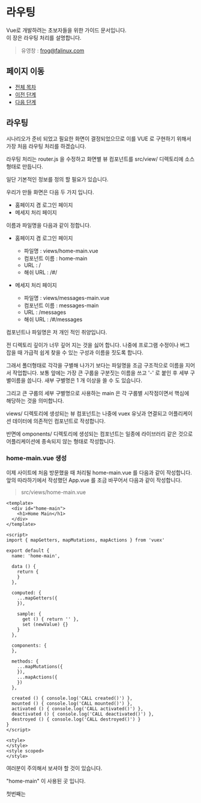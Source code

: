 # 라우팅

Vue로 개발하려는 초보자들을 위한 가이드 문서입니다.  
이 장은 라우팅 처리를 설명합니다. 

> 유영창 : frog@falinux.com

## 페이지 이동

* [전체 목차](../README.md) 
* [이전 단계](./A004-초-간단-채팅-서비스.md)
* [다음 단계](./A000-준비중.md)

## 라우팅

시나리오가 준비 되었고 필요한 화면이 결정되었으므로 이를 VUE 로 구현하기 위해서 가장 처음 라우팅 처리를 하겠습니다. 

라우팅 처리는 router.js 을 수정하고 화면별 뷰 컴포넌트를 src/view/ 디렉토리에 소스 형태로 만듭니다.

일단 기본적인 정보를 정의 할 필요가 있습니다. 

우리가 만들 화면은 다음 두 가지 입니다. 

* 홈페이지 겸 로그인 페이지 
* 메세지 처리 페이지 

이름과 파일명을 다음과 같이 정합니다. 

* 홈페이지 겸 로그인 페이지 

    - 파일명 : views/home-main.vue  
    - 컴포넌트 이름 : home-main  
    - URL : /  
    - 해쉬 URL : /#/  

* 메세지 처리 페이지 

    - 파일명 : views/messages-main.vue  
    - 컴포넌트 이름 : messages-main  
    - URL : /messages
    - 해쉬 URL : /#/messages  

컴포넌트나 파일명은 저 개인 적인 취양입니다.  

전 디렉토리 깊이가 너무 깊어 지는 것을 싫어 합니다. 
나중에 프로그램 수정이나 버그 잡을 때 가급적 쉽게 찾을 수 있는 구성과 이름을 짓도록 합니다. 

그래서 폴더형태로 각각을 구별해 나가기 보다는 파일명을 조금 구조적으로 이름을 지어서 작업합니다. 
보통 앞에는 가장 큰 구룹을 구분짓는 이름을 쓰고 '-' 로 붙인 후 세부 구별이름을 씁니다. 새부 구별명은 1 개 이상을 쓸 수 도 있습니다. 

그리고 큰 구룹의 세부 구별명으로 사용하는 main 은 각 구룹별 시작점이면서 핵심에 해당하는 것을 의미합니다.

views/ 디렉토리에 생성되는 뷰 컴포넌트는 나중에 vuex 유닛과 연결되고 어플리케이션 데이터에 의존적인 컴포넌트로 작성합니다. 

반면에 omponents/ 디렉토리에 생성되는 컴포넌트는 일종에 라이브러리 같은 것으로 어플리케이션에 종속되지 않는 형태로 작성합니다.

### home-main.vue 생성

이제 사이트에 처음 방문했을 때 처리될 home-main.vue 를 다음과 같이 작성합니다. 
앞의 따라하기에서 작성했던 App.vue 를 조금 바꾸어서 다음과 같이 작성합니다. 

> src/views/home-main.vue  
~~~
<template>
  <div id="home-main">
    <h1>Home Main</h1>
  </div>
</template>

<script>
import { mapGetters, mapMutations, mapActions } from 'vuex'

export default {
  name: 'home-main',

  data () {
    return {
    }
  },

  computed: {
    ...mapGetters({
    }),

    sample: {
      get () { return '' },
      set (newValue) {}
    }
  },

  components: {
  },

  methods: {
    ...mapMutations({
    }),
    ...mapActions({
    })
  },

  created () { console.log('CALL created()') },
  mounted () { console.log('CALL mounted()') },
  activated () { console.log('CALL activated()') },
  deactivated () { console.log('CALL deactivated()') },
  destroyed () { console.log('CALL destroyed()') }
}
</script>

<style>
</style>
<style scoped>
</style>
~~~

여러분이 주의해서 보셔야 할 것이 있습니다. 

"home-main" 이 사용된 곳 입니다. 

첫번째는 <template> 의 가장 상위에 선언된 <div id="home-main"> 입니다. 
두번째는 <script>의 컴포넌트의 name: 'home-main' 입니다. 

저는 VUE 프로그램을 작성할 때 파일명과 <template> 최상위 테그의 id 그리고 View 컴포넌트 name 을 일치 시킵니다.

혹시 이런 룰을 갖지 않으신 VUE 지식이 청정한 초보 분들은 제 방식을 따르시기 바랍니다. 
나중에 떡이 생깁니다. 

통일된 이런 규칙은 추후에 진행되는 단위 테스트, E2E 테스트 과정을 포함한 개발 과정에 많은 이득을 얻을 겁니다. 

### home-main.vue 생성

사용자가 주저리 주저리 떠들 페이지인 messages-main.vue 를 다음과 같이 작성합니다. 
앞의 따라하기에서 작성했던 App.vue 를 조금 바꾸어서 다음과 같이 작성합니다. 

가만히 보시면 앞에서 보신 소스와 같이 id, name 부분만 바뀐것을 알 수 있습니다. 

> src/views/messages-main.vue
~~~
<template>
  <div id="messages-main">
    <h1>Home Main</h1>
  </div>
</template>

<script>
import { mapGetters, mapMutations, mapActions } from 'vuex'

export default {
  name: 'messages-main',

  data () {
    return {
    }
  },

  computed: {
    ...mapGetters({
    }),

    sample: {
      get () { return '' },
      set (newValue) {}
    }
  },

  components: {
  },

  methods: {
    ...mapMutations({
    }),
    ...mapActions({
    })
  },

  created () { console.log('CALL created()') },
  mounted () { console.log('CALL mounted()') },
  activated () { console.log('CALL activated()') },
  deactivated () { console.log('CALL deactivated()') },
  destroyed () { console.log('CALL destroyed()') }
}
</script>

<style>
</style>
<style scoped>
</style>
~~~

여기까지 진행했다고 해서 홈페이지가 특별히 변하지는 않습니다. 어플리케이션에 이 두 소스가 포함되지 않았기 때문입니다. 

이제 위 두 페이지를 어플리케이션과 연결하고 컴파일 대상에 포함시키기 위해서 router.js 와 App.vue 를 수정해야 합니다. 

### router.js 수정

home-main.vue 는 "/" 에 연결 할 겁니다. 
messages-main 는 "/messages/ 에 연결 할 겁니다. 

브라우저 접근은 해쉬 형태로 접근합니다.

home-main.vue 는 "/#/" 이 됩니다. 
messages-main 는 "/#/messages/ 이 됩니다. 

만들어진 두 뷰 페이지를 router.js 를 사용하여 연결해야 합니다. 

생각보다 간단합니다. 다음과 같이 수정하면 됩니다. 

> src/router.js
~~~
import Vue from 'vue'
import Router from 'vue-router'

Vue.use(Router)

export default new Router({
  // mode: 'history',
  base: process.env.BASE_URL,
  routes: [
    {
      path: '/',
      name: 'home-main',
      component: () => import('./views/home-main.vue')
    },
    {
      path: '/messages/',
      name: 'messages-main',
      component: () => import(/* webpackChunkName: "messages-main" */ './views/messages-main.vue')
    },
    {
      path: '*',
      redirect: '/'
    }
  ]
})
~~~

위 소스에 보듯이 크게 세개의 라우팅을 정의 합니다. 

두개는 home-main 과 messages-main 뷰에 대한 라우팅을 정의합니다.
마지막 한개는 선언되지 않는 url 접근에 대한 처리 라우팅을 정의 합니다. 

이 세개는 각각 특징을 가지고 있습니다. 

우선 마지막 것 부터 이야기 하겠습니다. 

~~~
{
    path: '*',
    redirect: '/'
}
~~~

이 부분은 path 가 '*' 로 선언되어 있습니다. 
이것은 모든 url 에 대한 처리를 한다는 의미입니다. 

그래서 앞에서 순차적으로 선언된 것을 url 과 비교해서 매칭이 되지 않은 모든 것은 이 라우팅 선언이 처리 합니다. 

이렇게 정의 되지 않은 url 의 접근에 대한 처리는 크게 두가지로 작성들 합니다. 
하나는 제가 즐겨 하는 방식인 디폴트 메인 페이지로 되 돌리는 것입니다. 그래서 리다이렉션 처리를 한 것입니다. 
또 하나는 페이지 없음을 나타내는 페이지를 만들고 그쪽으로 이동 시키는 겁니다. 

뭐 여러분은 편한대로 하십시오.. 어떻게 하든 상관이 없습니다. 

이제 우리가 처리할 페이지의 라우팅을 정의 한 두 개 중 첫번째를 살펴 봅시다.

~~~
{
    path: '/',
    name: 'home-main',
    component: () => import('./views/home-main.vue')
},
~~~

여기에서 접근 URL 패스는 "/" 입니다. 보통 홈페이지에 할당되는 것이죠. 예를 들어 브라우저에서는 "http://www.sample.com/" 라고 접근합니다. 
아니면 해쉬 가 적용되므로 "http://www.sample.com/#/" 라고 접근해도 됩니다. 

이때 라우트 이름은 "home-main" 입니다. 뷰 컴포넌트 이름과 같은 것을 쓰고 있습니다. 이건 제 프로그램 룰입니다. 여러분의 룰을 따로 가지고 있다면 
굳이 이렇게 쓰지 않고 라우팅을 구별할 이름을 부여 하면 됩니다. 하지만 초보자시라면 제 룰을 따르시는 것이 수명 연장에 도움이 될 겁니다. 

마지막으로 component: () => import('./views/home-main.vue') 는 해당 라우팅 URL 에 접근했을 때 처리되는 뷰 컴포넌트 소스를 지정하는 것입니다. 

이제 메세지를 처리 하는 페이지 라우팅을 살펴 보죠

~~~
{
    path: '/messages/',
    name: 'messages-main',
    component: () => import(/* webpackChunkName: "messages-main" */ './views/messages-main.vue')
},
~~~

앞에 선언된 것과 다른 점이라면 /* webpackChunkName: "messages-main" */ 가 삽입된 것입니다. 
이 부분이 선언됨으로써 messages-main 뷰 컴포넌트는 처음 웹 페이지에 접근할 때 로드 되지 않고 
실제 라우팅이 발생하여 필요할 때 로드 되도록 컴파일 된다는 의미 입니다. 

빠른 초기 로딩을 위한 늦은(Lazy) 로딩 기법입니다. 참 편하죠?

### App.vue 수정

앞에서 라우팅을 선언했지만 실제로 페이지에 반영이 되지 않습니다. 왜냐하면 라우팅된 뷰 컴포넌트를 그려줄 부분을 정의하지 않았기 때문입니다. 

라우팅 된 뷰를 포함하도록 하는 VUE 컴포넌트 태크는 <router-view/> 입니다. 

이제 각 뷰 페이지가 포함되도록 App.vue 의 <template>를 수정합니다.

> src/App.vue
~~~
<template>
  <v-app id="app">
    <v-content>
      <keep-alive include="" >
        <router-view/>
      </keep-alive>
    </v-content>
  </v-app>
</template>
~~~

## 페이지 이동

* [전체 목차](../README.md) 
* [이전 단계](./A004-초-간단-채팅-서비스.md)
* [다음 단계](./A000-준비중.md)
